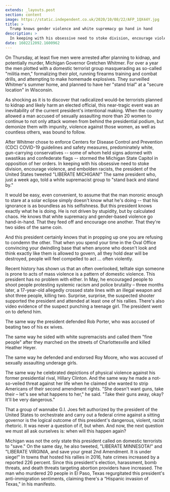 ```yaml
--- 
extends: _layouts.post 
section: content 
image: https://static.independent.co.uk/2020/10/08/22/AFP_1QX44Y.jpg 
title: > 
  Trump knows gender violence and white supremacy go hand in hand 
description: > 
  In keeping with his obsessive need to stoke division, encourage violence, and embolden racists, the president of the United States tweeted "LIBERATE MICHIGAN!"The same president who, just a week ago, told a white supremacist group to "stand back and stand by."He knows that white supremacy and gender-based violence go hand-in-hand.Recent history has shown us that an often overlooked, telltale sign someone is prone to acts of mass violence is a pattern of domestic violence.The same way the president defended Rob Porter, who was accused of beating two of his ex wives. 
date: 1602212092.1600962 
--- 
```

On Thursday, at least five men were arrested after planning to kidnap, and potentially murder, Michigan Governor Gretchen Whitmer. For over a year the men plotted with a domestic terrorist group masquerading as so-called "militia men," formalizing their plot, running firearms training and combat drills, and attempting to make homemade explosives. They surveilled Whitmer's summer home, and planned to have her "stand trial" at a "secure location" in Wisconsin.

As shocking as it is to discover that radicalized would-be terrorists planned to kidnap and likely harm an elected official, this near-tragic event was an inevitability of the current president's intentional making. When the country allowed a man accused of sexually assaulting more than 20 women to continue to not only attack women from behind the presidential podium, but demonize them with impunity, violence against those women, as well as countless others, was bound to follow.

After Whitmer chose to enforce Centers for Disease Control and Prevention (CDC) COVID-19 guidelines and safety measures, predominately white, gun-carrying conservatives -- some of whom held signs adorned with swastikas and confederate flags -- stormed the Michigan State Capitol in opposition of her orders. In keeping with his obsessive need to stoke division, encourage violence, and embolden racists, the president of the United States tweeted "LIBERATE MICHIGAN!" The same president who, just a week ago, told a white supremacist group to "stand back and stand by."

It would be easy, even convenient, to assume that the man moronic enough to stare at a solar eclipse simply doesn't know what he's doing -- that his ignorance is as boundless as his selfishness. But this president knows exactly what he is doing. He is not driven by stupidity, but by calculated chaos. He knows that white supremacy and gender-based violence go hand-in-hand. That they feed off and encourage one another. That they're two sides of the same coin.

And this president certainly knows that in propping up one you are refusing to condemn the other. That when you spend your time in the Oval Office convincing your dwindling base that when anyone who doesn't look and think exactly like them is allowed to govern, all they hold dear will be destroyed, people will feel compelled to act ... often violently.

Recent history has shown us that an often overlooked, telltale sign someone is prone to acts of mass violence is a pattern of domestic violence. This president has no problem with either. In May, he encouraged people to shoot people protesting systemic racism and police brutality – three months later, a 17-year-old allegedly crossed state lines with an illegal weapon and shot three people, killing two. Surprise, surprise, the suspected shooter supported the president and attended at least one of his rallies. There's also video evidence of the suspect punching a teenage girl. The president went on to defend him.

The same way the president defended Rob Porter, who was accused of beating two of his ex wives.

The same way he sided with white supremacists and called them "fine people" after they marched on the streets of Charlottesville and killed Heather Heyer.

The same way he defended and endorsed Roy Moore, who was accused of sexually assaulting underage girls.

The same way he celebrated depictions of physical violence against his former presidential rival, Hillary Clinton. And the same way he made a not-so-veiled threat against her life when he claimed she wanted to strip Americans of their second amendment rights. "She doesn't want guns, take their – let's see what happens to her," he said. "Take their guns away, okay? It'll be very dangerous."

That a group of wannabe G.I. Joes felt authorized by the president of the United States to orchestrate and carry out a federal crime against a sitting governor is the logical outcome of this president's dangerous, violent, racist rhetoric. It was never a question of if, but when. And now, the next question we must all ask ourselves is: when will this happen again?

Michigan was not the only state this president called on domestic terrorists to "save." On the same day, he also tweeted, "LIBERATE MINNESOTA!" and "LIBERATE VIRGINIA, and save your great 2nd Amendment. It is under siege!" In towns that hosted his rallies in 2016, hate crimes increased by a reported 226 percent. Since this president's election, harassment, bomb threats, and death threats targeting abortion providers have increased. The man who murdered 20 people in El Paso, Texas regurgitated this president's anti-immigration sentiments, claiming there's a “Hispanic invasion of Texas," in his manifesto.